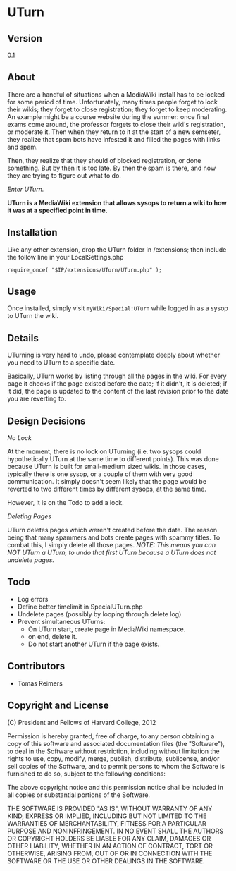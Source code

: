 # UTurn 

## Version

0.1

## About

There are a handful of situations when a MediaWiki install has to be locked for some period of time. Unfortunately, many times people forget to lock their wikis; they forget to close registration; they forget to keep moderating. An example might be a course website during the summer: once final exams come around, the professor forgets to close their wiki's registration, or moderate it. Then when they return to it at the start of a new semseter, they realize that spam bots have infested it and filled the pages with links and spam.

Then, they realize that they should of blocked registration, or done something. But by then it is too late. By then the spam is there, and now they are trying to figure out what to do.

*Enter UTurn.*

**UTurn is a MediaWiki extension that allows sysops to return a wiki to how it was at a specified point in time.**

## Installation

Like any other extension, drop the UTurn folder in /extensions; then include the follow line in your LocalSettings.php

    require_once( "$IP/extensions/UTurn/UTurn.php" );

## Usage

Once installed, simply visit `myWiki/Special:UTurn` while logged in as a sysop to UTurn the wiki.

## Details

UTurning is very hard to undo, please contemplate deeply about whether you need to UTurn to a specific date. 

Basically, UTurn works by listing through all the pages in the wiki. For every page it checks if the page existed before the date; if it didn't, it is deleted; if it did, the page is updated to the content of the last revision prior to the date you are reverting to.

## Design Decisions

*No Lock*

At the moment, there is no lock on UTurning (i.e. two sysops could hypothetically UTurn at the same time to different points). This was done because UTurn is built for small-medium sized wikis. In those cases, typically there is one sysop, or a couple of them with very good communication. It simply doesn't seem likely that the page would be reverted to two different times by different sysops, at the same time.

However, it is on the Todo to add a lock.

*Deleting Pages*

UTurn deletes pages which weren't created before the date. The reason being that many spammers and bots create pages with spammy titles. To combat this, I simply delete all those pages. *NOTE: This means you can NOT UTurn a UTurn, to undo that first UTurn because a UTurn does not undelete pages.*

## Todo

 * Log errors
 * Define better timelimit in SpecialUTurn.php
 * Undelete pages (possibly by looping through delete log)
 * Prevent simultaneous UTurns:
     * On UTurn start, create page in MediaWiki namespace.
     * on end, delete it. 
     * Do not start another UTurn if the page exists.

## Contributors

 * Tomas Reimers

## Copyright and License

(C) President and Fellows of Harvard College, 2012

Permission is hereby granted, free of charge, to any person obtaining a copy of this software and associated documentation files (the "Software"), to deal in the Software without restriction, including without limitation the rights to use, copy, modify, merge, publish, distribute, sublicense, and/or sell copies of the Software, and to permit persons to whom the Software is furnished to do so, subject to the following conditions:

The above copyright notice and this permission notice shall be included in all copies or substantial portions of the Software.

THE SOFTWARE IS PROVIDED "AS IS", WITHOUT WARRANTY OF ANY KIND, EXPRESS OR IMPLIED, INCLUDING BUT NOT LIMITED TO THE WARRANTIES OF MERCHANTABILITY, FITNESS FOR A PARTICULAR PURPOSE AND NONINFRINGEMENT. IN NO EVENT SHALL THE AUTHORS OR COPYRIGHT HOLDERS BE LIABLE FOR ANY CLAIM, DAMAGES OR OTHER LIABILITY, WHETHER IN AN ACTION OF CONTRACT, TORT OR OTHERWISE, ARISING FROM, OUT OF OR IN CONNECTION WITH THE SOFTWARE OR THE USE OR OTHER DEALINGS IN THE SOFTWARE.